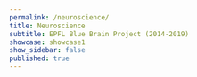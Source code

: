 ```yaml
---
permalink: /neuroscience/
title: Neuroscience
subtitle: EPFL Blue Brain Project (2014-2019)
showcase: showcase1
show_sidebar: false
published: true
---
```

